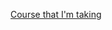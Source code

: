 [Course that I'm taking](https://fullstackmastery.com/page/5/how-build-multiuser-chat-application-in-java)
